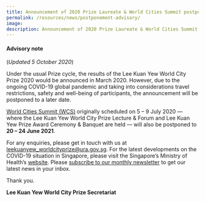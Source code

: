 ```yaml
---
title: Announcement of 2020 Prize Laureate & World Cities Summit postponed
permalink: /resources/news/postponement-advisory/
image: 
description: Announcement of 2020 Prize Laureate & World Cities Summit postponed
---
```


#### **Advisory note**

(*Updated 5 October 2020*)

Under the usual Prize cycle, the results of the Lee Kuan Yew World City Prize 2020 would be announced in March 2020. However, due to the ongoing COVID-19 global pandemic and taking into considerations travel restrictions, safety and well-being of participants, the announcement will be postponed to a later date. 

[World Cities Summit (WCS)](https://www.worldcitiessummit.com.sg/) originally scheduled on 5 – 9 July 2020 — where the Lee Kuan Yew World City Prize Lecture & Forum and Lee Kuan Yew Prize Award Ceremony & Banquet are held — will also be postponed to **20 – 24 June 2021**. 

For any enquiries, please get in touch with us at [leekuanyew_worldcityprize@ura.gov.sg](mailto:leekuanyew_worldcityprize@ura.gov.sg). For the latest developments on the COVID-19 situation in Singapore, please visit the Singapore’s Ministry of Health’s [website](https://www.moh.gov.sg/). Please [subscribe to our monthly newsletter](https://go.gov.sg/newsletter) to get our latest news in your inbox.

Thank you.

**Lee Kuan Yew World City Prize Secretariat**
